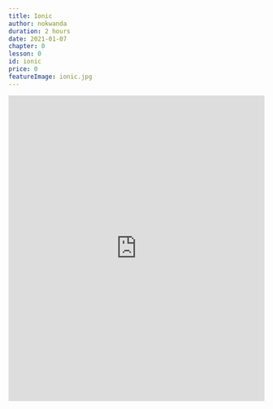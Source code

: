 ```yaml
---
title: Ionic
author: nokwanda
duration: 2 hours
date: 2021-01-07
chapter: 0
lesson: 0
id: ionic
price: 0
featureImage: ionic.jpg
---
```


<iframe width="100%" height="600" src="https://www.youtube.com/embed/OT311M25mWM" title="YouTube video player" frameborder="0" allow="accelerometer; autoplay; clipboard-write; encrypted-media; gyroscope; picture-in-picture" allowfullscreen></iframe>

